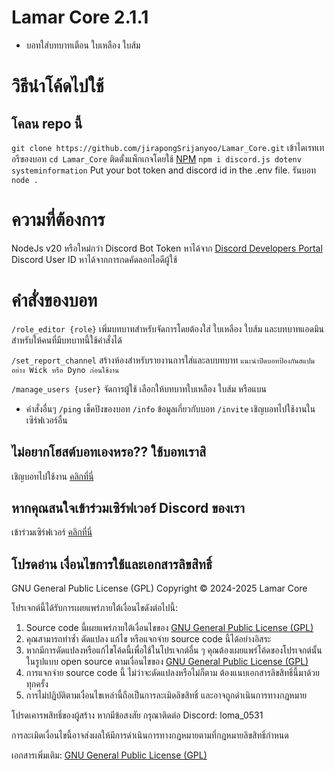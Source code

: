 # Lamar Core 2.1.1
- บอทใส่บทบาทเตือน ใบเหลือง ใบส้ม

# วิธีนำโค้ดไปใช้
## โคลน repo นี้
```git clone https://github.com/jirapongSrijanyoo/Lamar_Core.git```
เข้าไดเรทเทอรีของบอท
```cd Lamar_Core```
ติดตั้งแพ็กเกจโดยใช้ [NPM](https://www.npmjs.com/)
```npm i discord.js dotenv systeminformation```
Put your bot token and discord id in the .env file.
รันบอท
```node .```
# ความที่ต้องการ
NodeJs v20 หรือใหม่กว่า
Discord Bot Token หาได้จาก [Discord Developers Portal](https://discord.com/developers/applications)
Discord User ID หาได้จากการกดคัดลอกไอดีผู้ใช้
# คำสั่งของบอท
`/role_editor {role}` เพิ่มบทบาทสำหรับจัดการโดยต้องใส่ ใบเหลือง ใบส้ม และบทบาทแอดมินสำหรับให้คนที่มีบทบาทนี้ใช้คำสั่งได้

`/set_report_channel` สร้างห้องสำหรับรายงานการใส่และลบบทบาท `แนะนำปิดบอทป้องกันสแปมอย่าง Wick หรือ Dyno ก่อนใช้งาน`

`/manage_users {user}` จัดการผู้ใช้ เลือกให้บทบาทใบเหลือง ใบส้ม หรือแบน

- คำสั่งอื่นๆ `/ping` เช็คปิงของบอท `/info` ข้อมูลเกี่ยวกับบอท `/invite` เชิญบอทไปใช้งานในเซิร์ฟเวอร์อื่น
## ไม่อยากโฮสต์บอทเองหรอ?? ใช้บอทเราสิ
เชิญบอทไปใช้งาน [คลิกที่นี่](https://discord.com/oauth2/authorize?client_id=1270718428201877504)
## หากคุณสนใจเข้าร่วมเซิร์ฟเวอร์ Discord ของเรา
เข้าร่วมเซิร์ฟเวอร์ [คลิกที่นี่](https://discord.gg/cF3sXPHjzn)
## โปรดอ่าน เงื่อนไขการใช้และเอกสารลิขสิทธิ์
GNU General Public License (GPL) Copyright © 2024-2025 Lamar Core

โปรเจกต์นี้ได้รับการเผยแพร่ภายใต้เงื่อนไขดังต่อไปนี้:
1. Source code นี้เผยแพร่ภายใต้เงื่อนไขของ [GNU General Public License (GPL)](https://www.gnu.org/licenses/gpl-3.0.html)
2. คุณสามารถทำซ้ำ ดัดแปลง แก้ไข หรือแจกจ่าย source code นี้ได้อย่างอิสระ
3. หากมีการดัดแปลงหรือแก้ไขโค้ดนี้เพื่อใช้ในโปรเจกต์อื่น ๆ คุณต้องเผยแพร่โค้ดของโปรเจกต์นั้นในรูปแบบ open source ตามเงื่อนไขของ [GNU General Public License (GPL)](https://www.gnu.org/licenses/gpl-3.0.html)
4. การแจกจ่าย source code นี้ ไม่ว่าจะดัดแปลงหรือไม่ก็ตาม ต้องแนบเอกสารลิขสิทธิ์นี้มาด้วยทุกครั้ง
5. การไม่ปฏิบัติตามเงื่อนไขเหล่านี้ถือเป็นการละเมิดลิขสิทธิ์ และอาจถูกดำเนินการทางกฎหมาย

โปรดเคารพสิทธิ์ของผู้สร้าง หากมีข้อสงสัย กรุณาติดต่อ Discord: loma_0531

การละเมิดเงื่อนไขนี้อาจส่งผลให้มีการดำเนินการทางกฎหมายตามที่กฎหมายลิขสิทธิ์กำหนด

เอกสารเพิ่มเติม: [GNU General Public License (GPL)](https://www.gnu.org/licenses/gpl-3.0.html)
